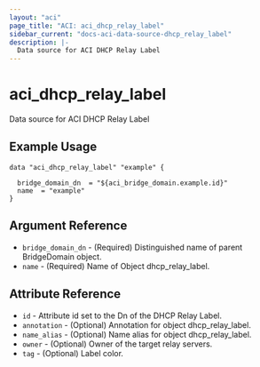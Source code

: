 ```yaml
---
layout: "aci"
page_title: "ACI: aci_dhcp_relay_label"
sidebar_current: "docs-aci-data-source-dhcp_relay_label"
description: |-
  Data source for ACI DHCP Relay Label
---
```


# aci_dhcp_relay_label

Data source for ACI DHCP Relay Label

## Example Usage

```hcl
data "aci_dhcp_relay_label" "example" {

  bridge_domain_dn  = "${aci_bridge_domain.example.id}"
  name  = "example"
}
```

## Argument Reference

- `bridge_domain_dn` - (Required) Distinguished name of parent BridgeDomain object.
- `name` - (Required) Name of Object dhcp_relay_label.

## Attribute Reference

- `id` - Attribute id set to the Dn of the DHCP Relay Label.
- `annotation` - (Optional) Annotation for object dhcp_relay_label.
- `name_alias` - (Optional) Name alias for object dhcp_relay_label.
- `owner` - (Optional) Owner of the target relay servers.
- `tag` - (Optional) Label color.
